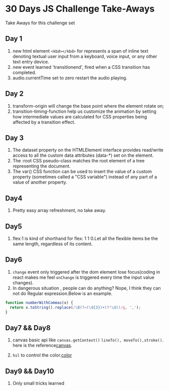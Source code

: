 # 30 Days JS Challenge Take-Aways

Take Aways for this challenge set

## Day 1

1. new html element `<kbd></kbd>` for represents a span of inline text denoting textual user input from a keyboard, voice input, or any other text entry device.
2. new event learned 'transitionend', fired when a CSS transition has completed.
3. audio.currentTime set to zero restart the audio playing.

## Day 2

1. transform-origin will change the base point where the element rotate on;
2. transition-timing-function help us customize the animation by setting how intermediate values are calculated for CSS properties being affected by a transition effect.

## Day 3

1. The dataset property on the HTMLElement interface provides read/write access to all the custom data attributes (data-\*) set on the element.
2. The :root CSS pseudo-class matches the root element of a tree representing the document.
3. The var() CSS function can be used to insert the value of a custom property (sometimes called a "CSS variable") instead of any part of a value of another property.

## Day4

1. Pretty easy array refreshment, no take away.

## Day5

1. flex:1 is kind of shorthand for flex: 1 1 0.Let all the flexible items be the same length, regardless of its content.

## Day6

1. `change` event only triggered after the dom element lose focus(coding in react makes me feel `onChange` is triggered every time the input value changes).
2. In dangerous situation , people can do anything? Nope, I think they can not do Regular expression.Below is an example.

```javascript
function numberWithCommas(x) {
  return x.toString().replace(/\B(?=(\d{3})+(?!\d))/g, ',');
}
```

## Day7 && Day8

1. canvas basic api like `canvas.getContext()` `lineTo(), moveTo(),stroke()`. here is the reference[canvas](https://developer.mozilla.org/en-US/docs/Web/API/Canvas_API).

2. `hsl` to control the color.[color](https://developer.mozilla.org/en-US/docs/Web/CSS/color_value)

## Day9 && Day10

1. Only small tricks learned
